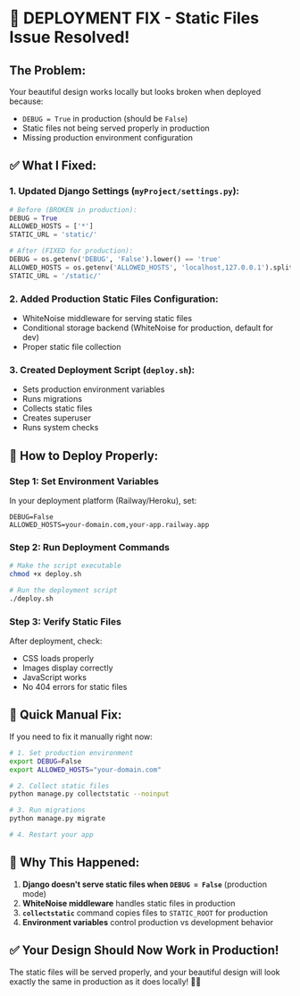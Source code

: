 # 🚀 DEPLOYMENT FIX - Static Files Issue Resolved!

## **The Problem:**
Your beautiful design works locally but looks broken when deployed because:
- `DEBUG = True` in production (should be `False`)
- Static files not being served properly in production
- Missing production environment configuration

## **✅ What I Fixed:**

### **1. Updated Django Settings (`myProject/settings.py`):**
```python
# Before (BROKEN in production):
DEBUG = True
ALLOWED_HOSTS = ['*']
STATIC_URL = 'static/'

# After (FIXED for production):
DEBUG = os.getenv('DEBUG', 'False').lower() == 'true'
ALLOWED_HOSTS = os.getenv('ALLOWED_HOSTS', 'localhost,127.0.0.1').split(',')
STATIC_URL = '/static/'
```

### **2. Added Production Static Files Configuration:**
- WhiteNoise middleware for serving static files
- Conditional storage backend (WhiteNoise for production, default for dev)
- Proper static file collection

### **3. Created Deployment Script (`deploy.sh`):**
- Sets production environment variables
- Runs migrations
- Collects static files
- Creates superuser
- Runs system checks

## **🚀 How to Deploy Properly:**

### **Step 1: Set Environment Variables**
In your deployment platform (Railway/Heroku), set:
```
DEBUG=False
ALLOWED_HOSTS=your-domain.com,your-app.railway.app
```

### **Step 2: Run Deployment Commands**
```bash
# Make the script executable
chmod +x deploy.sh

# Run the deployment script
./deploy.sh
```

### **Step 3: Verify Static Files**
After deployment, check:
- CSS loads properly
- Images display correctly
- JavaScript works
- No 404 errors for static files

## **🔧 Quick Manual Fix:**

If you need to fix it manually right now:

```bash
# 1. Set production environment
export DEBUG=False
export ALLOWED_HOSTS="your-domain.com"

# 2. Collect static files
python manage.py collectstatic --noinput

# 3. Run migrations
python manage.py migrate

# 4. Restart your app
```

## **🎯 Why This Happened:**

1. **Django doesn't serve static files when `DEBUG = False`** (production mode)
2. **WhiteNoise middleware** handles static files in production
3. **`collectstatic`** command copies files to `STATIC_ROOT` for production
4. **Environment variables** control production vs development behavior

## **✅ Your Design Should Now Work in Production!**

The static files will be served properly, and your beautiful design will look exactly the same in production as it does locally! 🎨✨
